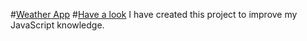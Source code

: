 #[Weather App](https://ayushmaangupta261.github.io/Weather-App/)
#[Have a look](https://ayushmaangupta261.github.io/Weather-App/)
I have created this project to improve my JavaScript knowledge.




